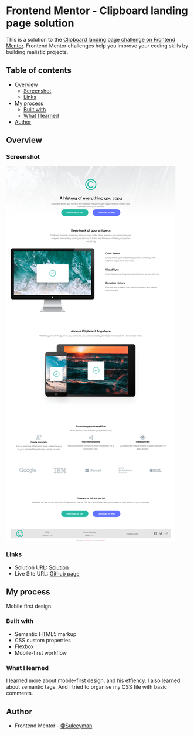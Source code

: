 # Frontend Mentor - Clipboard landing page solution

This is a solution to the [Clipboard landing page challenge on Frontend Mentor](https://www.frontendmentor.io/challenges/clipboard-landing-page-5cc9bccd6c4c91111378ecb9). Frontend Mentor challenges help you improve your coding skills by building realistic projects. 

## Table of contents

- [Overview](#overview)
  - [Screenshot](#screenshot)
  - [Links](#links)
- [My process](#my-process)
  - [Built with](#built-with)
  - [What I learned](#what-i-learned)
- [Author](#author)

## Overview

### Screenshot

![](./screenshot.png)

### Links

- Solution URL: [Solution](https://www.frontendmentor.io/solutions/clipboard-landing-page-with-basic-css-t7LMt_ObA)
- Live Site URL: [Github page](https://suleeyman.github.io/FM-2-Clipboard-LP/)

## My process

Mobile first design.

### Built with

- Semantic HTML5 markup
- CSS custom properties
- Flexbox
- Mobile-first workflow

### What I learned

I learned more about mobile-first design, and his effiency.
I also learned about semantic tags.
And I tried to organise my CSS file with basic comments.

## Author

- Frontend Mentor - [@Suleeyman](https://www.frontendmentor.io/profile/Suleeyman)
